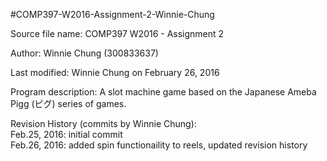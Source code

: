 #COMP397-W2016-Assignment-2-Winnie-Chung

Source file name: COMP397 W2016 - Assignment 2

Author: Winnie Chung (300833637)

Last modified: Winnie Chung on February 26, 2016

Program description: A slot machine game based on the Japanese Ameba Pigg (ピグ) series of games.

Revision History (commits by Winnie Chung):  
Feb.25, 2016: initial commit  
Feb.26, 2016: added spin functionaility to reels, updated revision history
